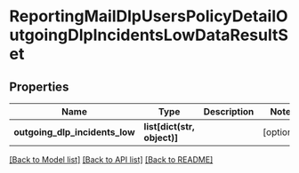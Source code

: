# ReportingMailDlpUsersPolicyDetailOutgoingDlpIncidentsLowDataResultSet

## Properties
Name | Type | Description | Notes
------------ | ------------- | ------------- | -------------
**outgoing_dlp_incidents_low** | **list[dict(str, object)]** |  | [optional] 

[[Back to Model list]](../README.md#documentation-for-models) [[Back to API list]](../README.md#documentation-for-api-endpoints) [[Back to README]](../README.md)

